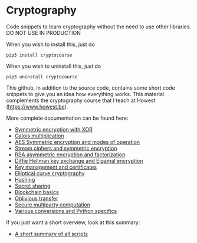 # Cryptography
Code snippets to learn cryptography without the need to use other libraries. DO NOT USE IN PRODUCTION

When you wish to install this, just do 
```
pip3 install cryptocourse
```

When you wish to uninstall this, just do 
```
pip3 uninstall cryptocourse
```

This github, in addition to the source code, contains some short code snippets to give you an idea how everything works. This material complements the cryptography course that I teach at Howest (https://www.howest.be).

More complete documentation can be found here:

* [Symmetric encryption with XOR](doc/xor.md)
* [Galois multiplication](doc/Galois.md)
* [AES Symmetric encryption and modes of operation](doc/aes.md)
* [Stream ciphers and symmetric encryption](doc/stream.md)
* [RSA asymmetric encryption and factorization](doc/RSA.md)
* [Diffie Hellman key exchange and Elgamal encryption](doc/diffie.md)
* [Key management and certificates](doc/key_management.md)
* [Elliptical curve cryptography](doc/ec.md)
* [Hashing](doc/hashing.md)
* [Secret sharing](doc/secretsharing.md)
* [Blockchain basics](doc/blockchain.md)
* [Oblivious transfer](doc/oblivious.md)
* [Secure multiparty computation](doc/securemultiparty.md)
* [Various conversions and Python specifics](doc/various.md)

If you just want a short overview, look at this summary:
* [A short summary of all scripts](summary.md)

